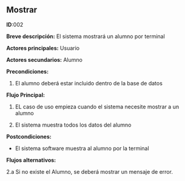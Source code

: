 ## Mostrar

**ID**:002

**Breve descripción:** El sistema mostrará un alumno por terminal

**Actores principales:** Usuario

**Actores secundarios:** Alumno

**Precondiciones:**

1. El alumno deberá estar incluido dentro de la base de datos


**Flujo Principal:**

1. EL caso de uso empieza cuando el sistema necesite mostrar a un alumno

2. El sistema muestra todos los datos del alumno

**Postcondiciones:**

* El sistema software muestra al alumno por la terminal

**Flujos alternativos:**

2.a Si no existe el Alumno, se deberá mostrar un mensaje de error.
